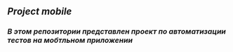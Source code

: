 ## ***Project mobile***
### ***В этом репозитории представлен проект по автоматизации тестов на мобтльном приложении***
